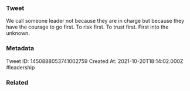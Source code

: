 ### Tweet
We call someone leader not because they are in charge but because they have the courage to go first. To risk first. To trust first. First into the unknown.

### Metadata
Tweet ID: 1450888053741002759
Created At: 2021-10-20T18:14:02.000Z
#leadership

### Related

